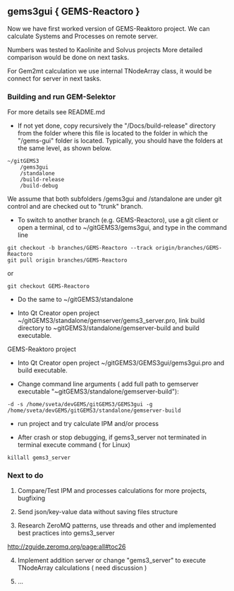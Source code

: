 ## gems3gui { GEMS-Reactoro } ##

Now we have first worked version of GEMS-Reaktoro project.
We can calculate Systems and Processes on remote server.

Numbers was tested to Kaolinite and Solvus projects
More detailed comparison would be done on next tasks.

For Gem2mt calculation we use internal TNodeArray class, it would be connect for server in next tasks. 


### Building and run GEM-Selektor ###

For more details see README.md


* If not yet done, copy recursively the "/Docs/build-release" directory from the  folder where this file is located to the folder in which the "/gems-gui" folder is located. Typically, you should have the folders at the same level, as shown below.
```
~/gitGEMS3
    /gems3gui
    /standalone
    /build-release
    /build-debug
```
We assume that both subfolders /gems3gui and /standalone are under git control and are checked out to "trunk" branch.


* To switch to another branch (e.g. GEMS-Reactoro), use a git client or open a terminal, cd to ~/gitGEMS3/gems3gui, and type in the command line
```
git checkout -b branches/GEMS-Reactoro --track origin/branches/GEMS-Reactoro
git pull origin branches/GEMS-Reactoro
```
or
```
git checkout GEMS-Reactoro
```

* Do the same to ~/gitGEMS3/standalone


* Into Qt Creator open project ~/gitGEMS3/standalone/gemserver/gems3_server.pro, link build directory to ~gitGEMS3/standalone/gemserver-build and build executable.

GEMS-Reaktoro project
* Into Qt Creator open project ~/gitGEMS3/GEMS3gui/gems3gui.pro and build executable.


* Change command line arguments ( add full path to gemserver executable "~gitGEMS3/standalone/gemserver-build"):

```
-d -s /home/sveta/devGEMS/gitGEMS3/GEMS3gui -g /home/sveta/devGEMS/gitGEMS3/standalone/gemserver-build
```

* run project and try calculate IPM and/or process


* After crash or stop debugging, if  gems3_server not terminated in terminal execute command ( for Linux)

```
killall gems3_server
```


### Next to do ###

1. Compare/Test IPM and processes calculations for more projects, bugfixing

2.  Send json/key-value data without saving files structure

3. Research ZeroMQ patterns, use threads and other and implemented best practices into gems3_server

http://zguide.zeromq.org/page:all#toc26

4. Implement addition server or change "gems3_server" to execute TNodeArray calculations ( need discussion )

5. ...

